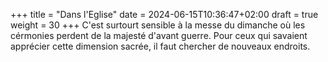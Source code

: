 +++
title = "Dans l'Eglise"
date = 2024-06-15T10:36:47+02:00
draft = true
weight = 30
+++
C'est surtourt sensible à la messe du dimanche <!--more-->où les cérmonies perdent de la majesté d'avant guerre.
Pour ceux qui savaient apprécier cette dimension sacrée, il faut chercher de nouveaux endroits.